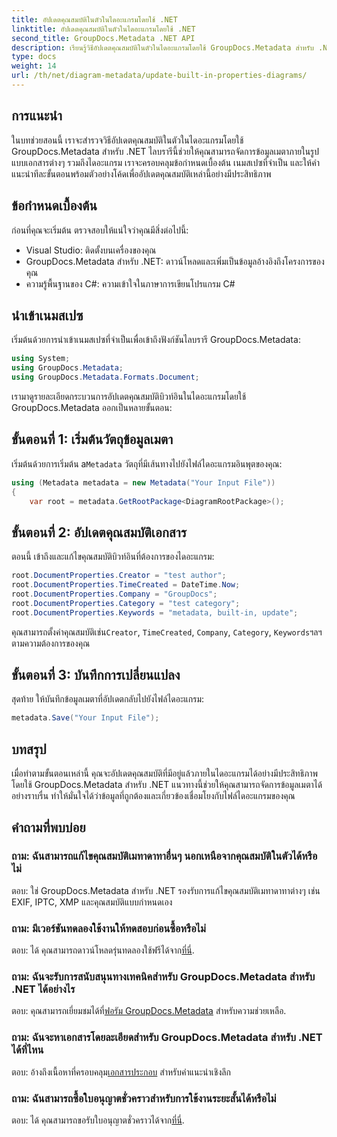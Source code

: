 ```yaml
---
title: อัปเดตคุณสมบัติในตัวในไดอะแกรมโดยใช้ .NET
linktitle: อัปเดตคุณสมบัติในตัวในไดอะแกรมโดยใช้ .NET
second_title: GroupDocs.Metadata .NET API
description: เรียนรู้วิธีอัปเดตคุณสมบัติในตัวในไดอะแกรมโดยใช้ GroupDocs.Metadata สำหรับ .NET แก้ไขข้อมูลเมตาได้อย่างราบรื่นด้วยตัวอย่างโค้ด
type: docs
weight: 14
url: /th/net/diagram-metadata/update-built-in-properties-diagrams/
---
```

## การแนะนำ
ในบทช่วยสอนนี้ เราจะสำรวจวิธีอัปเดตคุณสมบัติในตัวในไดอะแกรมโดยใช้ GroupDocs.Metadata สำหรับ .NET ไลบรารีนี้ช่วยให้คุณสามารถจัดการข้อมูลเมตาภายในรูปแบบเอกสารต่างๆ รวมถึงไดอะแกรม เราจะครอบคลุมข้อกำหนดเบื้องต้น เนมสเปซที่จำเป็น และให้คำแนะนำทีละขั้นตอนพร้อมตัวอย่างโค้ดเพื่ออัปเดตคุณสมบัติเหล่านี้อย่างมีประสิทธิภาพ

## ข้อกำหนดเบื้องต้น

ก่อนที่คุณจะเริ่มต้น ตรวจสอบให้แน่ใจว่าคุณมีสิ่งต่อไปนี้:

- Visual Studio: ติดตั้งบนเครื่องของคุณ
- GroupDocs.Metadata สำหรับ .NET: ดาวน์โหลดและเพิ่มเป็นข้อมูลอ้างอิงถึงโครงการของคุณ
- ความรู้พื้นฐานของ C#: ความเข้าใจในภาษาการเขียนโปรแกรม C#

## นำเข้าเนมสเปซ

เริ่มต้นด้วยการนำเข้าเนมสเปซที่จำเป็นเพื่อเข้าถึงฟังก์ชันไลบรารี GroupDocs.Metadata:

```csharp
using System;
using GroupDocs.Metadata;
using GroupDocs.Metadata.Formats.Document;
```

เรามาดูรายละเอียดกระบวนการอัปเดตคุณสมบัติบิวท์อินในไดอะแกรมโดยใช้ GroupDocs.Metadata ออกเป็นหลายขั้นตอน:

## ขั้นตอนที่ 1: เริ่มต้นวัตถุข้อมูลเมตา

 เริ่มต้นด้วยการเริ่มต้น a`Metadata` วัตถุที่มีเส้นทางไปยังไฟล์ไดอะแกรมอินพุตของคุณ:

```csharp
using (Metadata metadata = new Metadata("Your Input File"))
{
    var root = metadata.GetRootPackage<DiagramRootPackage>();
```

## ขั้นตอนที่ 2: อัปเดตคุณสมบัติเอกสาร

ตอนนี้ เข้าถึงและแก้ไขคุณสมบัติบิวท์อินที่ต้องการของไดอะแกรม:

```csharp
root.DocumentProperties.Creator = "test author";
root.DocumentProperties.TimeCreated = DateTime.Now;
root.DocumentProperties.Company = "GroupDocs";
root.DocumentProperties.Category = "test category";
root.DocumentProperties.Keywords = "metadata, built-in, update";
```

 คุณสามารถตั้งค่าคุณสมบัติเช่น`Creator`, `TimeCreated`, `Company`, `Category`, `Keywords`ฯลฯ ตามความต้องการของคุณ

## ขั้นตอนที่ 3: บันทึกการเปลี่ยนแปลง

สุดท้าย ให้บันทึกข้อมูลเมตาที่อัปเดตกลับไปยังไฟล์ไดอะแกรม:

```csharp
metadata.Save("Your Input File");
```

## บทสรุป

เมื่อทำตามขั้นตอนเหล่านี้ คุณจะอัปเดตคุณสมบัติที่มีอยู่แล้วภายในไดอะแกรมได้อย่างมีประสิทธิภาพโดยใช้ GroupDocs.Metadata สำหรับ .NET แนวทางนี้ช่วยให้คุณสามารถจัดการข้อมูลเมตาได้อย่างราบรื่น ทำให้มั่นใจได้ว่าข้อมูลที่ถูกต้องและเกี่ยวข้องเชื่อมโยงกับไฟล์ไดอะแกรมของคุณ


## คำถามที่พบบ่อย

### ถาม: ฉันสามารถแก้ไขคุณสมบัติเมทาดาทาอื่นๆ นอกเหนือจากคุณสมบัติในตัวได้หรือไม่
ตอบ: ใช่ GroupDocs.Metadata สำหรับ .NET รองรับการแก้ไขคุณสมบัติเมทาดาทาต่างๆ เช่น EXIF, IPTC, XMP และคุณสมบัติแบบกำหนดเอง

### ถาม: มีเวอร์ชันทดลองใช้งานให้ทดสอบก่อนซื้อหรือไม่
 ตอบ: ได้ คุณสามารถดาวน์โหลดรุ่นทดลองใช้ฟรีได้จาก[ที่นี่](https://releases.groupdocs.com/).

### ถาม: ฉันจะรับการสนับสนุนทางเทคนิคสำหรับ GroupDocs.Metadata สำหรับ .NET ได้อย่างไร
 ตอบ: คุณสามารถเยี่ยมชมได้ที่[ฟอรัม GroupDocs.Metadata](https://forum.groupdocs.com/c/metadata/14) สำหรับความช่วยเหลือ.

### ถาม: ฉันจะหาเอกสารโดยละเอียดสำหรับ GroupDocs.Metadata สำหรับ .NET ได้ที่ไหน
 ตอบ: อ้างถึงเนื้อหาที่ครอบคลุม[เอกสารประกอบ](https://reference.groupdocs.com/metadata/net/) สำหรับคำแนะนำเชิงลึก

### ถาม: ฉันสามารถซื้อใบอนุญาตชั่วคราวสำหรับการใช้งานระยะสั้นได้หรือไม่
 ตอบ: ได้ คุณสามารถขอรับใบอนุญาตชั่วคราวได้จาก[ที่นี่](https://purchase.groupdocs.com/temporary-license/).